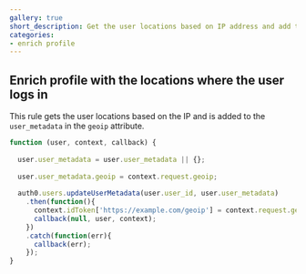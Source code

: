 ```yaml
---
gallery: true
short_description: Get the user locations based on IP address and add to the app_metadata in the geoip attribute
categories:
- enrich profile
---
```

## Enrich profile with the locations where the user logs in

This rule gets the user locations based on the IP and is added to the `user_metadata` in the `geoip` attribute.

```js
function (user, context, callback) {
  
  user.user_metadata = user.user_metadata || {};
  
  user.user_metadata.geoip = context.request.geoip;
  
  auth0.users.updateUserMetadata(user.user_id, user.user_metadata)
    .then(function(){
      context.idToken['https://example.com/geoip'] = context.request.geoip;
      callback(null, user, context);
    })
    .catch(function(err){
      callback(err);
    });
}
```
